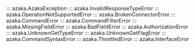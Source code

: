 ::: azaka.AzakaException
::: azaka.InvalidResponseTypeError
::: azaka.OperationNotSupportedError
::: azaka.BrokenConnectorError
::: azaka.CommandError
::: azaka.CommandFilterError
::: azaka.MissingFieldError
::: azaka.BadFieldError
::: azaka.AuthorizationError
::: azaka.UnknownGetTypeError
::: azaka.UnknownGetFlagError
::: azaka.CommandSyntaxError
::: azaka.ThrottledError
::: azaka.InterfaceError
